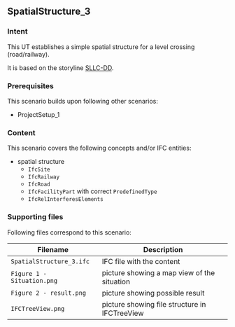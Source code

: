 
## SpatialStructure_3

### Intent

This UT establishes a simple spatial structure for a level crossing (road/railway).

It is based on the storyline [SLLC-DD](https://app.box.com/folder/119147119179?s=q1x0vz7yqq7otrlet7dm2dx4u44s8fks).

### Prerequisites

This scenario builds upon following other scenarios:
- ProjectSetup_1

### Content

This scenario covers the following concepts and/or IFC entities:
- spatial structure
  - `IfcSite`
  - `IfcRailway`
  - `IfcRoad`
  - `IfcFacilityPart` with correct `PredefinedType`
  - `IfcRelInterferesElements`

### Supporting files

Following files correspond to this scenario:

| Filename                   | Description                                   |
| -------------------------- | --------------------------------------------- |
| `SpatialStructure_3.ifc`   | IFC file with the content                     |
| `Figure 1 - Situation.png` | picture showing a map view of the situation   |
| `Figure 2 - result.png`    | picture showing possible result               |
| `IFCTreeView.png`          | picture showing file structure in IFCTreeView |
